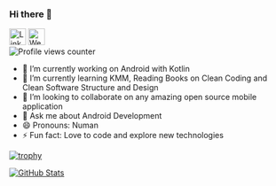### Hi there 👋

<a href="https://www.linkedin.com/in/numanarif/" target="_blank"><img src="https://raw.githubusercontent.com/nakulbhati/nakulbhati/master/contain/in.png" alt="LinkedIn" width="30"></a>
<a href="https://numanarif.github.io" target="_blank"><img src="https://raw.githubusercontent.com/nakulbhati/nakulbhati/master/contain/www.png" alt="Website" width="30"></a>
</br>
![Profile views counter](https://komarev.com/ghpvc/?username=NumanArif)
<!--
**NumanArif/NumanArif** is a ✨ _special_ ✨ repository because its `README.md` (this file) appears on your GitHub profile.

Here are some ideas to get you started:-->

- 🔭  I’m currently working on Android with Kotlin
- 🌱  I’m currently learning KMM, Reading Books on Clean Coding and Clean Software Structure and Design
- 👯  I’m looking to collaborate on any amazing open source mobile application
- 💬  Ask me about Android Development
- 😄  Pronouns: Numan
- ⚡  Fun fact: Love to code and explore new technologies

[![trophy](https://github-profile-trophy.vercel.app/?username=NumanArif&theme=darkhub&title=Commit,Repositories)](https://numanarif.github.io/)

<a href="https://numanarif.github.io/" target="blank">
<img align="center" src="https://github-readme-stats.vercel.app/api?username=NumanArif&show_icons=true&theme=dark&line_height=27&count_private=true&hide=stars,prs,issues,contribs&langs_count=true" alt="GitHub Stats"/>
</a>
<!-- <a href="https://github.com/NumanArif" target="blank">
<img align="center" src="https://github-readme-stats.vercel.app/api/top-langs/?username=NumanArif&theme=light&layout=compact&hide=css,html,scss,javascript" alt="Top Language"/>
</a> -->
